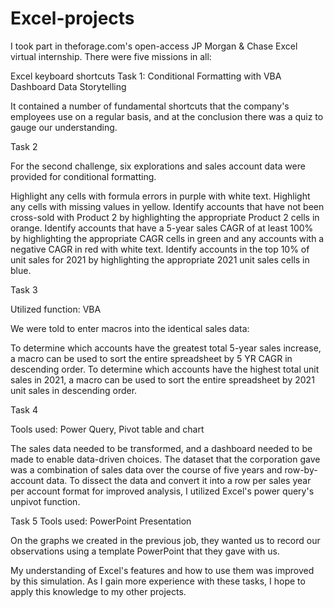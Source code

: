 # Excel-projects
I took part in theforage.com's open-access JP Morgan & Chase Excel virtual internship. There were five missions in all:

Excel keyboard shortcuts
Task 1: Conditional Formatting with VBA Dashboard Data Storytelling

It contained a number of fundamental shortcuts that the company's employees use on a regular basis, and at the conclusion there was a quiz to gauge our understanding.

Task  2

For the second challenge, six explorations and sales account data were provided for conditional formatting.

Highlight any cells with formula errors in purple with white text.
Highlight any cells with missing values in yellow.
Identify accounts that have not been cross-sold with Product 2 by highlighting the appropriate Product 2 cells in orange.
Identify accounts that have a 5-year sales CAGR of at least 100% by highlighting the appropriate CAGR cells in green and any accounts with a negative CAGR in red with white text.
Identify accounts in the top 10% of unit sales for 2021 by highlighting the appropriate 2021 unit sales cells in blue.

 Task  3

Utilized function: VBA

We were told to enter macros into the identical sales data:

To determine which accounts have the greatest total 5-year sales increase, a macro can be used to sort the entire spreadsheet by 5 YR CAGR in descending order.
To determine which accounts have the highest total unit sales in 2021, a macro can be used to sort the entire spreadsheet by 2021 unit sales in descending order.

 Task  4
 
 Tools used: Power Query, Pivot table and chart

The sales data needed to be transformed, and a dashboard needed to be made to enable data-driven choices. The dataset that the corporation gave was a combination of sales data over the course of five years and row-by-account data. To dissect the data and convert it into a row per sales year per account format for improved analysis, I utilized Excel's power query's unpivot function.

 
 Task  5
Tools used: PowerPoint Presentation

On the graphs we created in the previous job, they wanted us to record our observations using a template PowerPoint that they gave with us.

My understanding of Excel's features and how to use them was improved by this simulation. As I gain more experience with these tasks, I hope to apply this knowledge to my other projects.
